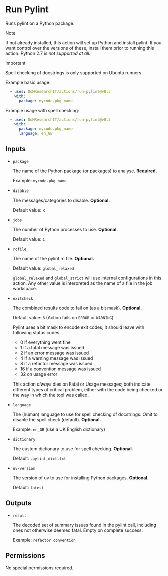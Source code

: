 # Run Pylint
Runs pylint on a Python package. 

> [!NOTE]
> If not already installed, this action will set up Python and install pylint.
> If you want control over the versions of these, install them prior to running this action. 
> Python 2.7 is _not supported at all._

> [!IMPORTANT]
> Spell checking of docstrings is only supported on Ubuntu runners.

Example basic usage:

```yml
  - uses: UoMResearchIT/actions/run-pylint@v0.3
    with:
      package: mycode.pkg_name
```

Example usage with spell checking:

```yml
  - uses: UoMResearchIT/actions/run-pylint@v0.3
    with:
      package: mycode.pkg_name
      language: en_GB
```

## Inputs

* `package`

  The name of the Python package (or packages) to analyse. **Required.**

  Example: `mycode.pkg_name`

* `disable`

  The messages/categories to disable. **Optional.**

  Default value: `R`

* `jobs`

  The number of Python processes to use. **Optional.**

  Default value: `1`

* `rcfile`

  The name of the pylint rc file. **Optional.**

  Default value: `global_relaxed`

  `global_relaxed` and `global_strict` will use internal configurations in this action.
  Any other value is interpreted as the name of a file in the job workspace.

* `exitcheck`

  The combined results code to fail on (as a bit mask). **Optional.**

  Default value: `6`  (Action fails on `ERROR` or `WARNING`)

  Pylint uses a bit mask to encode exit codes; it should leave with following status codes:

  * 0 if everything went fine
  * 1 if a fatal message was issued
  * 2 if an error message was issued
  * 4 if a warning message was issued
  * 8 if a refactor message was issued
  * 16 if a convention message was issued
  * 32 on usage error

  This action *always* dies on Fatal or Usage messages; both indicate different types of critical problem,
  either with the code being checked or the way in which the tool was called.

* `language`

  The (human) language to use for spell checking of docstrings.
  Omit to disable the spell check (default). **Optional.**

  Example: `en_GB` (use a UK English dictionary)

* `dictionary`

  The custom dictionary to use for spell checking. **Optional.**

  Default: `.pylint_dict.txt`

* `uv-version`

  The version of uv to use for installing Python packages. **Optional.**

  Default: `latest`

## Outputs

* `result`

  The decoded set of summary issues found in the pylint call,
  including ones not otherwise deemed fatal. Empty on complete success.

  Example: `refactor convention `

## Permissions

No special permissions required.
